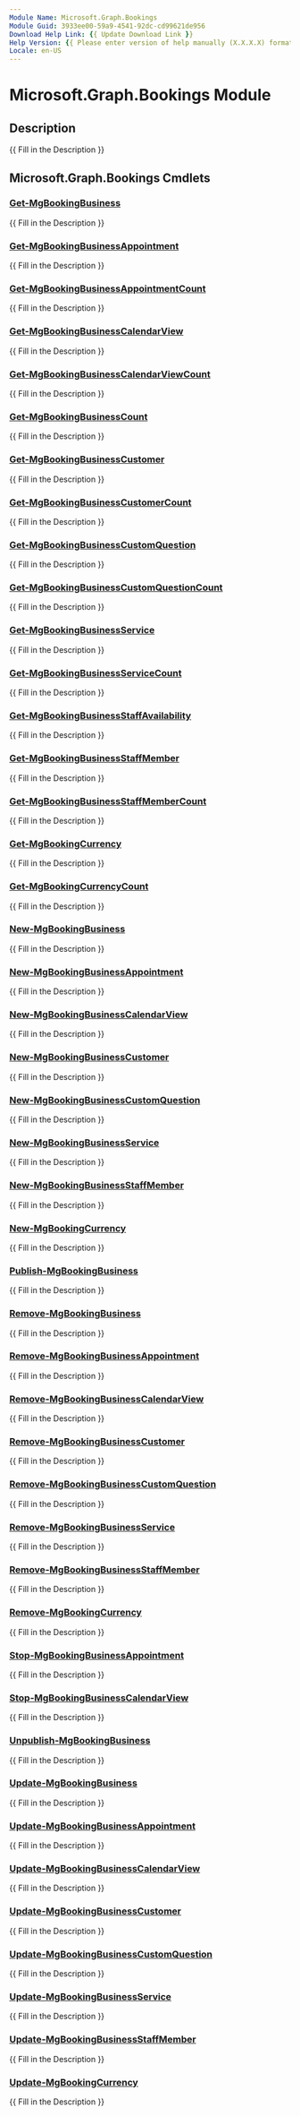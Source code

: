 ```yaml
---
Module Name: Microsoft.Graph.Bookings
Module Guid: 3933ee00-59a9-4541-92dc-cd99621de956
Download Help Link: {{ Update Download Link }}
Help Version: {{ Please enter version of help manually (X.X.X.X) format }}
Locale: en-US
---
```


# Microsoft.Graph.Bookings Module
## Description
{{ Fill in the Description }}

## Microsoft.Graph.Bookings Cmdlets
### [Get-MgBookingBusiness](Get-MgBookingBusiness.md)
{{ Fill in the Description }}

### [Get-MgBookingBusinessAppointment](Get-MgBookingBusinessAppointment.md)
{{ Fill in the Description }}

### [Get-MgBookingBusinessAppointmentCount](Get-MgBookingBusinessAppointmentCount.md)
{{ Fill in the Description }}

### [Get-MgBookingBusinessCalendarView](Get-MgBookingBusinessCalendarView.md)
{{ Fill in the Description }}

### [Get-MgBookingBusinessCalendarViewCount](Get-MgBookingBusinessCalendarViewCount.md)
{{ Fill in the Description }}

### [Get-MgBookingBusinessCount](Get-MgBookingBusinessCount.md)
{{ Fill in the Description }}

### [Get-MgBookingBusinessCustomer](Get-MgBookingBusinessCustomer.md)
{{ Fill in the Description }}

### [Get-MgBookingBusinessCustomerCount](Get-MgBookingBusinessCustomerCount.md)
{{ Fill in the Description }}

### [Get-MgBookingBusinessCustomQuestion](Get-MgBookingBusinessCustomQuestion.md)
{{ Fill in the Description }}

### [Get-MgBookingBusinessCustomQuestionCount](Get-MgBookingBusinessCustomQuestionCount.md)
{{ Fill in the Description }}

### [Get-MgBookingBusinessService](Get-MgBookingBusinessService.md)
{{ Fill in the Description }}

### [Get-MgBookingBusinessServiceCount](Get-MgBookingBusinessServiceCount.md)
{{ Fill in the Description }}

### [Get-MgBookingBusinessStaffAvailability](Get-MgBookingBusinessStaffAvailability.md)
{{ Fill in the Description }}

### [Get-MgBookingBusinessStaffMember](Get-MgBookingBusinessStaffMember.md)
{{ Fill in the Description }}

### [Get-MgBookingBusinessStaffMemberCount](Get-MgBookingBusinessStaffMemberCount.md)
{{ Fill in the Description }}

### [Get-MgBookingCurrency](Get-MgBookingCurrency.md)
{{ Fill in the Description }}

### [Get-MgBookingCurrencyCount](Get-MgBookingCurrencyCount.md)
{{ Fill in the Description }}

### [New-MgBookingBusiness](New-MgBookingBusiness.md)
{{ Fill in the Description }}

### [New-MgBookingBusinessAppointment](New-MgBookingBusinessAppointment.md)
{{ Fill in the Description }}

### [New-MgBookingBusinessCalendarView](New-MgBookingBusinessCalendarView.md)
{{ Fill in the Description }}

### [New-MgBookingBusinessCustomer](New-MgBookingBusinessCustomer.md)
{{ Fill in the Description }}

### [New-MgBookingBusinessCustomQuestion](New-MgBookingBusinessCustomQuestion.md)
{{ Fill in the Description }}

### [New-MgBookingBusinessService](New-MgBookingBusinessService.md)
{{ Fill in the Description }}

### [New-MgBookingBusinessStaffMember](New-MgBookingBusinessStaffMember.md)
{{ Fill in the Description }}

### [New-MgBookingCurrency](New-MgBookingCurrency.md)
{{ Fill in the Description }}

### [Publish-MgBookingBusiness](Publish-MgBookingBusiness.md)
{{ Fill in the Description }}

### [Remove-MgBookingBusiness](Remove-MgBookingBusiness.md)
{{ Fill in the Description }}

### [Remove-MgBookingBusinessAppointment](Remove-MgBookingBusinessAppointment.md)
{{ Fill in the Description }}

### [Remove-MgBookingBusinessCalendarView](Remove-MgBookingBusinessCalendarView.md)
{{ Fill in the Description }}

### [Remove-MgBookingBusinessCustomer](Remove-MgBookingBusinessCustomer.md)
{{ Fill in the Description }}

### [Remove-MgBookingBusinessCustomQuestion](Remove-MgBookingBusinessCustomQuestion.md)
{{ Fill in the Description }}

### [Remove-MgBookingBusinessService](Remove-MgBookingBusinessService.md)
{{ Fill in the Description }}

### [Remove-MgBookingBusinessStaffMember](Remove-MgBookingBusinessStaffMember.md)
{{ Fill in the Description }}

### [Remove-MgBookingCurrency](Remove-MgBookingCurrency.md)
{{ Fill in the Description }}

### [Stop-MgBookingBusinessAppointment](Stop-MgBookingBusinessAppointment.md)
{{ Fill in the Description }}

### [Stop-MgBookingBusinessCalendarView](Stop-MgBookingBusinessCalendarView.md)
{{ Fill in the Description }}

### [Unpublish-MgBookingBusiness](Unpublish-MgBookingBusiness.md)
{{ Fill in the Description }}

### [Update-MgBookingBusiness](Update-MgBookingBusiness.md)
{{ Fill in the Description }}

### [Update-MgBookingBusinessAppointment](Update-MgBookingBusinessAppointment.md)
{{ Fill in the Description }}

### [Update-MgBookingBusinessCalendarView](Update-MgBookingBusinessCalendarView.md)
{{ Fill in the Description }}

### [Update-MgBookingBusinessCustomer](Update-MgBookingBusinessCustomer.md)
{{ Fill in the Description }}

### [Update-MgBookingBusinessCustomQuestion](Update-MgBookingBusinessCustomQuestion.md)
{{ Fill in the Description }}

### [Update-MgBookingBusinessService](Update-MgBookingBusinessService.md)
{{ Fill in the Description }}

### [Update-MgBookingBusinessStaffMember](Update-MgBookingBusinessStaffMember.md)
{{ Fill in the Description }}

### [Update-MgBookingCurrency](Update-MgBookingCurrency.md)
{{ Fill in the Description }}


